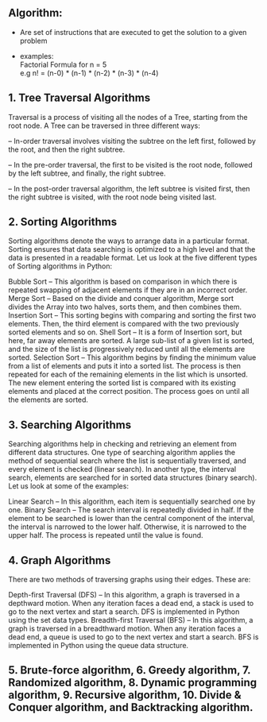 ## Algorithm:  
* Are set of instructions that are executed to get the solution to a given problem  

* examples:  
Factorial Formula for n = 5   
e.g 
n! = (n-0) * (n-1) * (n-2) * (n-3) * (n-4)

## 1. Tree Traversal Algorithms   
Traversal is a process of visiting all the nodes of a Tree, starting from the root node. A Tree can be traversed in three different ways:   

– In-order traversal involves visiting the subtree on the left first, followed by the root, and then the right subtree. 

– In the pre-order traversal, the first to be visited is the root node, followed by the left subtree, and finally, the right subtree. 

– In the post-order traversal algorithm, the left subtree is visited first, then the right subtree is visited, with the root node being visited last.    

## 2. Sorting Algorithms    
Sorting algorithms denote the ways to arrange data in a particular format. Sorting ensures that data searching is optimized to a high level and that the data is presented in a readable format. Let us look at the five different types of Sorting algorithms in Python:    

Bubble Sort – This algorithm is based on comparison in which there is repeated swapping of adjacent elements if they are in an incorrect order.
Merge Sort – Based on the divide and conquer algorithm, Merge sort divides the Array into two halves, sorts them, and then combines them.
Insertion Sort – This sorting begins with comparing and sorting the first two elements. Then, the third element is compared with the two previously sorted elements and so on.
Shell Sort – It is a form of Insertion sort, but here, far away elements are sorted. A large sub-list of a given list is sorted, and the size of the list is progressively reduced until all the elements are sorted. 
Selection Sort – This algorithm begins by finding the minimum value from a list of elements and puts it into a sorted list. The process is then repeated for each of the remaining elements in the list which is unsorted. The new element entering the sorted list is compared with its existing elements and placed at the correct position. The process goes on until all the elements are sorted.    

## 3. Searching Algorithms   
Searching algorithms help in checking and retrieving an element from different data structures. One type of searching algorithm applies the method of sequential search where the list is sequentially traversed, and every element is checked (linear search). In another type, the interval search, elements are searched for in sorted data structures (binary search). Let us look at some of the examples:   
    
Linear Search – In this algorithm, each item is sequentially searched one by one.
Binary Search – The search interval is repeatedly divided in half. If the element to be searched is lower than the central component of the interval, the interval is narrowed to the lower half. Otherwise, it is narrowed to the upper half. The process is repeated until the value is found.   

## 4. Graph Algorithms   
There are two methods of traversing graphs using their edges. These are:  

Depth-first Traversal (DFS) – In this algorithm, a graph is traversed in a depthward motion. When any iteration faces a dead end, a stack is used to go to the next vertex and start a search. DFS is implemented in Python using the set data types.
Breadth-first Traversal (BFS) – In this algorithm, a graph is traversed in a breadthward motion. When any iteration faces a dead end, a queue is used to go to the next vertex and start a search. BFS is implemented in Python using the queue data structure.

## 5. Brute-force algorithm, 6. Greedy algorithm, 7. Randomized algorithm, 8. Dynamic programming algorithm, 9. Recursive algorithm, 10. Divide & Conquer algorithm, and Backtracking algorithm.  